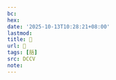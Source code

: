 ```yaml
---
bc:
hex:
date: '2025-10-13T10:28:21+08:00'
lastmod:
title: 􅦈
url: 􅦈
tags: [䏦]
src: DCCV
note:
---
```

